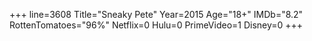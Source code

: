+++
line=3608
Title="Sneaky Pete"
Year=2015
Age="18+"
IMDb="8.2"
RottenTomatoes="96%"
Netflix=0
Hulu=0
PrimeVideo=1
Disney=0
+++


